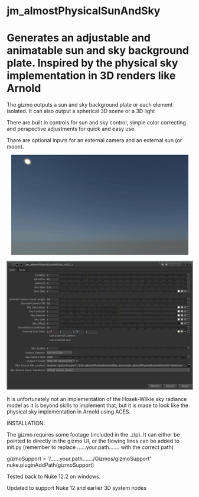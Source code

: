 # jm_almostPhysicalSunAndSky
# Generates an adjustable and animatable sun and sky background plate. Inspired by the physical sky implementation in 3D renders like Arnold



The gizmo outputs a sun and sky background plate or each element isolated. It can also output a spherical 3D scene or a 3D light

There are built in controls for sun and sky control, simple color correcting and perspective adjustments for quick and easy use.

There are optional inputs for an external camera and an external sun (or moon).

<p align="center">
<img src="jm_almostPhysicalSunAndSky_v002.gif">
</p>


<p align="center">
<img src="jm_almostPhysicalSunAndSky_v002_UI.png">
</p>


It is unfortunately not an implementation of the Hosek-Wilkie sky radiance model as it is beyond skills to implement that, but it is made to look like the physical sky implementation in Arnold using ACES. 

 

INSTALLATION:

The gizmo requires some footage (included in the .zip). It can either be pointed to directly in the gizmo UI, or the flowing lines can be added to init.py (remember to replace ......your.path....... with the correct path)

gizmoSupport = '/......your.path......./Gizmos/gizmoSupport'
nuke.pluginAddPath(gizmoSupport)

 

Tested back to Nuke 12.2 on windows.

Updated to support Nuke 12 and earlier 3D system nodes
